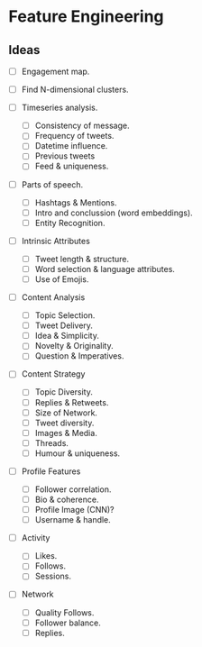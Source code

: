 # Feature Engineering

## Ideas

- [ ] Engagement map.

- [ ] Find N-dimensional clusters.

- [ ] Timeseries analysis.
    - [ ] Consistency of message.
    - [ ] Frequency of tweets.
    - [ ] Datetime influence.
    - [ ] Previous tweets
    - [ ] Feed & uniqueness.

- [ ] Parts of speech.
    - [ ] Hashtags & Mentions.
    - [ ] Intro and conclussion (word embeddings).
    - [ ] Entity Recognition.

- [ ] Intrinsic Attributes
    - [ ] Tweet length & structure.
    - [ ] Word selection & language attributes.
    - [ ] Use of Emojis.

- [ ] Content Analysis
    - [ ] Topic Selection.
    - [ ] Tweet Delivery.
    - [ ] Idea & Simplicity.
    - [ ] Novelty & Originality.
    - [ ] Question & Imperatives.

- [ ] Content Strategy
    - [ ] Topic Diversity.
    - [ ] Replies & Retweets.
    - [ ] Size of Network.
    - [ ] Tweet diversity.
    - [ ] Images & Media. 
    - [ ] Threads.
    - [ ] Humour & uniqueness.

- [ ] Profile Features
    - [ ] Follower correlation.
    - [ ] Bio & coherence.
    - [ ] Profile Image (CNN)?
    - [ ] Username & handle.

- [ ] Activity
    - [ ] Likes.
    - [ ] Follows.
    - [ ] Sessions.

- [ ] Network
    - [ ] Quality Follows.
    - [ ] Follower balance.
    - [ ] Replies.
